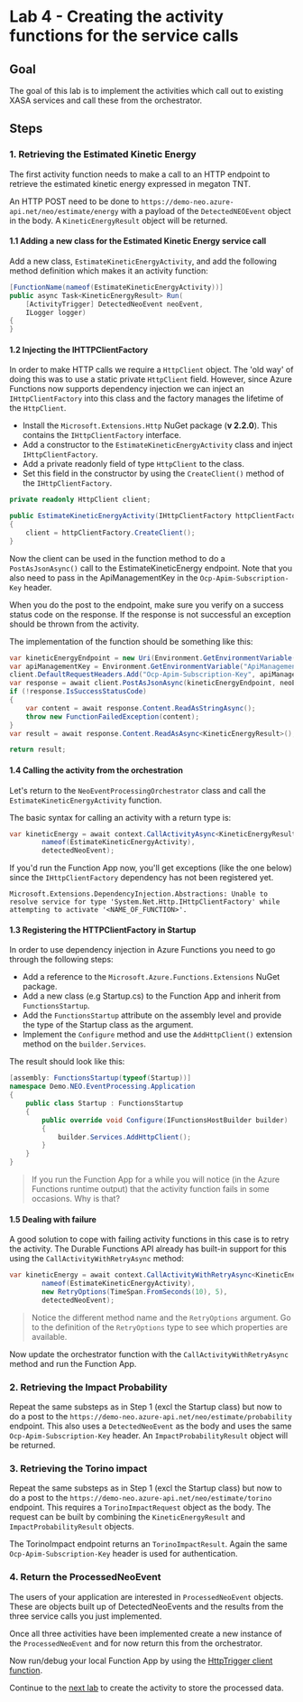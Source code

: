 # Lab 4 -  Creating the activity functions for the service calls

## Goal

The goal of this lab is to implement the activities which call out to existing XASA services and call these from the orchestrator.

## Steps

### 1. Retrieving the Estimated Kinetic Energy

The first activity function needs to make a call to an HTTP endpoint to retrieve the estimated kinetic energy expressed in megaton TNT.

An HTTP POST need to be done to `https://demo-neo.azure-api.net/neo/estimate/energy` with a payload of the `DetectedNEOEvent` object in the body. A `KineticEnergyResult` object will be returned.

#### 1.1  Adding a new class for the Estimated Kinetic Energy service call

Add a new class, `EstimateKineticEnergyActivity`, and add the following method definition which makes it an activity function:

```csharp
[FunctionName(nameof(EstimateKineticEnergyActivity))]
public async Task<KineticEnergyResult> Run(
    [ActivityTrigger] DetectedNeoEvent neoEvent,
    ILogger logger)
{
}
```

#### 1.2 Injecting the IHTTPClientFactory

In order to make HTTP calls we require a `HttpClient` object. The 'old way' of doing this was to use a static private `HttpClient` field. However, since Azure Functions now supports dependency injection we can inject an `IHttpClientFactory` into this class and the factory manages the lifetime of the `HttpClient`.

- Install the `Microsoft.Extensions.Http` NuGet package (__v 2.2.0__). This contains the `IHttpClientFactory` interface.
- Add a constructor to the `EstimateKineticEnergyActivity` class and inject `IHttpClientFactory`.
- Add a private readonly field of type `HttpClient` to the class.
- Set this field in the constructor by using the `CreateClient()` method of the `IHttpClientFactory`.

```csharp
private readonly HttpClient client;

public EstimateKineticEnergyActivity(IHttpClientFactory httpClientFactory)
{
    client = httpClientFactory.CreateClient();
}
```

Now the client can be used in the function method to do a `PostAsJsonAsync()` call to the EstimateKineticEnergy endpoint. Note that you also need to pass in the ApiManagementKey in the `Ocp-Apim-Subscription-Key` header.

When you do the post to the endpoint, make sure you verify on a success status code on the response. If the response is not successful an exception should be thrown from the activity.

The implementation of the function should be something like this:

```csharp
var kineticEnergyEndpoint = new Uri(Environment.GetEnvironmentVariable("KineticEnergyEndpoint"));
var apiManagementKey = Environment.GetEnvironmentVariable("ApiManagementKey");
client.DefaultRequestHeaders.Add("Ocp-Apim-Subscription-Key", apiManagementKey);
var response = await client.PostAsJsonAsync(kineticEnergyEndpoint, neoEvent);
if (!response.IsSuccessStatusCode)
{
    var content = await response.Content.ReadAsStringAsync();
    throw new FunctionFailedException(content);
}
var result = await response.Content.ReadAsAsync<KineticEnergyResult>();

return result;
```

#### 1.4 Calling the activity from the orchestration

Let's return to the `NeoEventProcessingOrchestrator` class and call the `EstimateKineticEnergyActivity` function.

The basic syntax for calling an activity with a return type is:

```csharp
var kineticEnergy = await context.CallActivityAsync<KineticEnergyResult>(
        nameof(EstimateKineticEnergyActivity),
        detectedNeoEvent);
```

If you'd run the Function App now, you'll get exceptions (like the one below) since the `IHttpClientFactory` dependency has not been registered yet.

```
Microsoft.Extensions.DependencyInjection.Abstractions: Unable to resolve service for type 'System.Net.Http.IHttpClientFactory' while attempting to activate '<NAME_OF_FUNCTION>'.
```

#### 1.3 Registering the HTTPClientFactory in Startup

In order to use dependency injection in Azure Functions you need to go through the following steps:

- Add a reference to the `Microsoft.Azure.Functions.Extensions` NuGet package.
- Add a new class (e.g Startup.cs) to the Function App and inherit from `FunctionsStartup`.
- Add the `FunctionsStartup` attribute on the assembly level and provide the type of the Startup class as the argument.
- Implement the `Configure` method and use the `AddHttpClient()` extension method on the `builder.Services`.

The result should look like this:

```csharp
[assembly: FunctionsStartup(typeof(Startup))]
namespace Demo.NEO.EventProcessing.Application
{
    public class Startup : FunctionsStartup
    {
        public override void Configure(IFunctionsHostBuilder builder)
        {
            builder.Services.AddHttpClient();
        }
    }
}
```

> If you run the Function App for a while you will notice (in the Azure Functions runtime output) that the activity function fails in some occasions. Why is that?

#### 1.5 Dealing with failure

A good solution to cope with failing activity functions in this case is to retry the activity. The Durable Functions API already has built-in support for this using the `CallActivityWithRetryAsync` method:

```csharp
var kineticEnergy = await context.CallActivityWithRetryAsync<KineticEnergyResult>(
        nameof(EstimateKineticEnergyActivity),
        new RetryOptions(TimeSpan.FromSeconds(10), 5), 
        detectedNeoEvent);
```

> Notice the different method name and the `RetryOptions` argument. Go to the definition of the `RetryOptions` type to see which properties are available.

Now update the orchestrator function with the `CallActivityWithRetryAsync` method and run the Function App.

### 2. Retrieving the Impact Probability

Repeat the same substeps as in Step 1 (excl the Startup class) but now to do a post to the `https://demo-neo.azure-api.net/neo/estimate/probability` endpoint. This also uses a `DetectedNeoEvent` as the body and uses the same `Ocp-Apim-Subscription-Key` header. An `ImpactProbabilityResult` object will be returned.

### 3. Retrieving the Torino impact

Repeat the same substeps as in Step 1 (excl the Startup class) but now to do a post to the `https://demo-neo.azure-api.net/neo/estimate/torino` endpoint. This requires a `TorinoImpactRequest` object as the body. The request can be built by combining the `KineticEnergyResult` and `ImpactProbabilityResult` objects.

 The TorinoImpact endpoint returns an `TorinoImpactResult`. Again the same `Ocp-Apim-Subscription-Key` header is used for authentication.

### 4. Return the ProcessedNeoEvent

The users of your application are interested in `ProcessedNeoEvent` objects. These are objects built up of DetectedNeoEvents and the results from the three service calls you just implemented.

Once all three activities have been implemented create a new instance of the `ProcessedNeoEvent` and for now return this from the orchestrator.

Now run/debug your local Function App by using the [HttpTrigger client function](../http/start_orchestration.http).

Continue to the [next lab](5_create_activity_function_storage.md) to create the activity to store the processed data.
